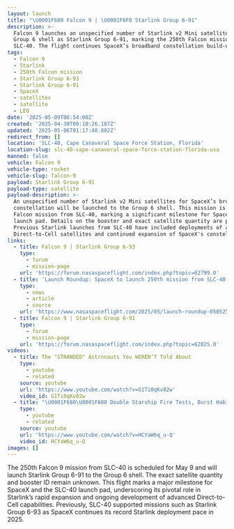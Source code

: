 ```yaml
---
layout: launch
title: "\U0001F680 Falcon 9 | \U0001F6F0 Starlink Group 6-91"
description: >-
  Falcon 9 launches an unspecified number of Starlink v2 Mini satellites to the
  Group 6 shell as Starlink Group 6-91, marking the 250th Falcon mission from
  SLC-40. The flight continues SpaceX’s broadband constellation build-up.
tags:
  - Falcon 9
  - Starlink
  - 250th Falcon mission
  - Starlink Group 6-93
  - Starlink Group 6-91
  - SpaceX
  - satellites
  - satellite
  - LEO
date: '2025-05-09T06:54:00Z'
created: '2025-04-30T00:10:26.187Z'
updated: '2025-05-06T01:17:48.802Z'
redirect_from: []
location: 'SLC-40, Cape Canaveral Space Force Station, Florida'
location-slug: slc-40-cape-canaveral-space-force-station-florida-usa
manned: false
vehicle: Falcon 9
vehicle-type: rocket
vehicle-slug: falcon-9
payload: Starlink Group 6-91
payload-type: satellite
payload-description: >-
  An unspecified number of Starlink v2 Mini satellites for SpaceX’s broadband
  constellation will be launched to the Group 6 shell. This mission is the 250th
  Falcon mission from SLC-40, marking a significant milestone for SpaceX and the
  launch pad. Details on the booster and exact satellite quantity are pending.
  Previous Starlink launches from SLC-40 have included deployments of advanced
  Direct-to-Cell satellites and continued expansion of SpaceX's constellation.
links:
  - title: Falcon 9 | Starlink Group 6-93
    type:
      - forum
      - mission-page
    url: 'https://forum.nasaspaceflight.com/index.php?topic=62799.0'
  - title: 'Launch Roundup: SpaceX to launch 250th mission from SLC-40'
    type:
      - news
      - article
      - source
    url: 'https://www.nasaspaceflight.com/2025/05/launch-roundup-050525/'
  - title: Falcon 9 | Starlink Group 6-91
    type:
      - forum
      - mission-page
    url: 'https://forum.nasaspaceflight.com/index.php?topic=62825.0'
videos:
  - title: The "STRANDED" Astronauts You WEREN’T Told About
    type:
      - youtube
      - related
    source: youtube
    url: 'https://www.youtube.com/watch?v=G1Ti0qKv02w'
    video_id: G1Ti0qKv02w
  - title: "\U0001F680\U0001F680 Double Starship Fire Tests, Burst Habitats, & Lunar Rovers | This Week in Spaceflight"
    type:
      - youtube
      - related
    source: youtube
    url: 'https://www.youtube.com/watch?v=HCYaW6q_u-Q'
    video_id: HCYaW6q_u-Q
images: []
---
```

The 250th Falcon 9 mission from SLC-40 is scheduled for May 9 and will launch Starlink Group 6-91 to the Group 6 shell. The exact satellite quantity and booster ID remain unknown. This flight marks a major milestone for SpaceX and the SLC-40 launch pad, underscoring its pivotal role in Starlink’s rapid expansion and ongoing development of advanced Direct-to-Cell capabilities. Previously, SLC-40 supported missions such as Starlink Group 6-93 as SpaceX continues its record Starlink deployment pace in 2025.
